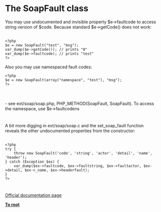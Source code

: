 # The SoapFault class



You may use undocumented and invisible property $e-&gt;faultcode to access string version of $code. Because standard $e-&gt;getCode() does not work:<br><br>

```
<?php
$e = new SoapFault("test", "msg");
var_dump($e->getCode()); // prints "0"
var_dump($e->faultcode); // prints "test"
?>
```


Also you may use namespaced fault codes:



```
<?php
$e = new SoapFault(array("namespace", "test"), "msg");
?>
```
<br><br>- see ext/soap/soap.php, PHP_METHOD(SoapFault, SoapFault). To access the namespace, use $e-&gt;faultcodens  

#

A bit more digging in ext/soap/soap.c and the set_soap_fault function reveals the other undocumented properties from the constructor:<br><br>

```
<?php
try {
    throw new SoapFault('code', 'string', 'actor', 'detail', 'name', 'header');
} catch (Exception $ex) {
    var_dump($ex->faultcode, $ex->faultstring, $ex->faultactor, $ex->detail, $ex->_name, $ex->headerfault);
}
?>
```
  

#

[Official documentation page](https://www.php.net/manual/en/class.soapfault.php)

**[To root](/README.md)**